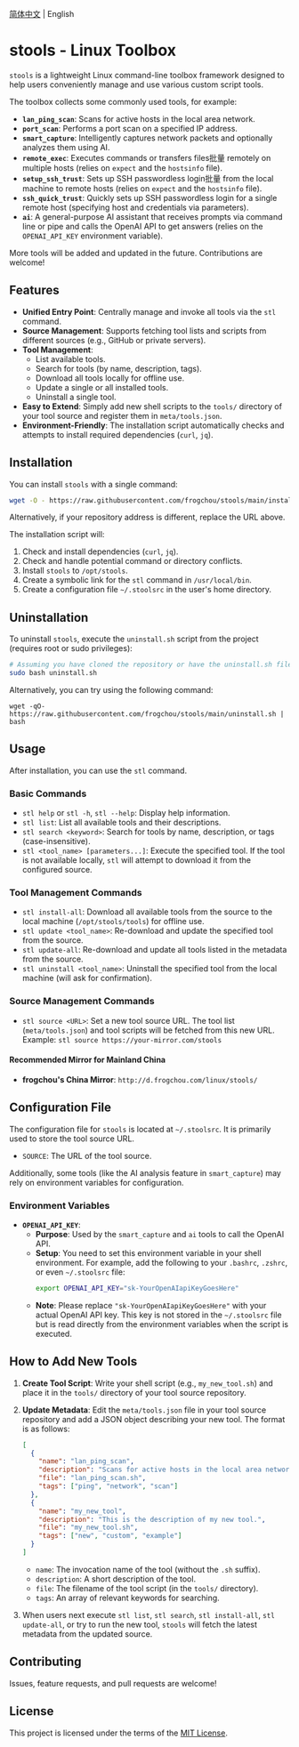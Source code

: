 [简体中文](README_zh-CN.md) | English

# stools - Linux Toolbox

`stools` is a lightweight Linux command-line toolbox framework designed to help users conveniently manage and use various custom script tools.

The toolbox collects some commonly used tools, for example:
-   **`lan_ping_scan`**: Scans for active hosts in the local area network.
-   **`port_scan`**: Performs a port scan on a specified IP address.
-   **`smart_capture`**: Intelligently captures network packets and optionally analyzes them using AI.
-   **`remote_exec`**: Executes commands or transfers files批量 remotely on multiple hosts (relies on `expect` and the `hostsinfo` file).
-   **`setup_ssh_trust`**: Sets up SSH passwordless login批量 from the local machine to remote hosts (relies on `expect` and the `hostsinfo` file).
-   **`ssh_quick_trust`**: Quickly sets up SSH passwordless login for a single remote host (specifying host and credentials via parameters).
-   **`ai`**: A general-purpose AI assistant that receives prompts via command line or pipe and calls the OpenAI API to get answers (relies on the `OPENAI_API_KEY` environment variable).

More tools will be added and updated in the future. Contributions are welcome!

## Features

-   **Unified Entry Point**: Centrally manage and invoke all tools via the `stl` command.
-   **Source Management**: Supports fetching tool lists and scripts from different sources (e.g., GitHub or private servers).
-   **Tool Management**:
    -   List available tools.
    -   Search for tools (by name, description, tags).
    -   Download all tools locally for offline use.
    -   Update a single or all installed tools.
    -   Uninstall a single tool.
-   **Easy to Extend**: Simply add new shell scripts to the `tools/` directory of your tool source and register them in `meta/tools.json`.
-   **Environment-Friendly**: The installation script automatically checks and attempts to install required dependencies (`curl`, `jq`).

## Installation

You can install `stools` with a single command:

```bash
wget -O - https://raw.githubusercontent.com/frogchou/stools/main/install.sh | bash
```
Alternatively, if your repository address is different, replace the URL above.

The installation script will:
1.  Check and install dependencies (`curl`, `jq`).
2.  Check and handle potential command or directory conflicts.
3.  Install `stools` to `/opt/stools`.
4.  Create a symbolic link for the `stl` command in `/usr/local/bin`.
5.  Create a configuration file `~/.stoolsrc` in the user's home directory.

## Uninstallation

To uninstall `stools`, execute the `uninstall.sh` script from the project (requires root or sudo privileges):

```bash
# Assuming you have cloned the repository or have the uninstall.sh file
sudo bash uninstall.sh
```
Alternatively, you can try using the following command:
```
wget -qO- https://raw.githubusercontent.com/frogchou/stools/main/uninstall.sh | bash
```

## Usage

After installation, you can use the `stl` command.

### Basic Commands

-   `stl help` or `stl -h`, `stl --help`: Display help information.
-   `stl list`: List all available tools and their descriptions.
-   `stl search <keyword>`: Search for tools by name, description, or tags (case-insensitive).
-   `stl <tool_name> [parameters...]`: Execute the specified tool. If the tool is not available locally, `stl` will attempt to download it from the configured source.

### Tool Management Commands

-   `stl install-all`: Download all available tools from the source to the local machine (`/opt/stools/tools`) for offline use.
-   `stl update <tool_name>`: Re-download and update the specified tool from the source.
-   `stl update-all`: Re-download and update all tools listed in the metadata from the source.
-   `stl uninstall <tool_name>`: Uninstall the specified tool from the local machine (will ask for confirmation).

### Source Management Commands

-   `stl source <URL>`: Set a new tool source URL. The tool list (`meta/tools.json`) and tool scripts will be fetched from this new URL.
    Example: `stl source https://your-mirror.com/stools`

#### Recommended Mirror for Mainland China

-   **frogchou's China Mirror**: `http://d.frogchou.com/linux/stools/`

## Configuration File

The configuration file for `stools` is located at `~/.stoolsrc`. It is primarily used to store the tool source URL.

-   `SOURCE`: The URL of the tool source.

Additionally, some tools (like the AI analysis feature in `smart_capture`) may rely on environment variables for configuration.

### Environment Variables

-   **`OPENAI_API_KEY`**:
    -   **Purpose**: Used by the `smart_capture` and `ai` tools to call the OpenAI API.
    -   **Setup**: You need to set this environment variable in your shell environment. For example, add the following to your `.bashrc`, `.zshrc`, or even `~/.stoolsrc` file:
        ```bash
        export OPENAI_API_KEY="sk-YourOpenAIapiKeyGoesHere"
        ```
    -   **Note**: Please replace `"sk-YourOpenAIapiKeyGoesHere"` with your actual OpenAI API key. This key is not stored in the `~/.stoolsrc` file but is read directly from the environment variables when the script is executed.

## How to Add New Tools

1.  **Create Tool Script**: Write your shell script (e.g., `my_new_tool.sh`) and place it in the `tools/` directory of your tool source repository.
2.  **Update Metadata**: Edit the `meta/tools.json` file in your tool source repository and add a JSON object describing your new tool. The format is as follows:
    ```json
    [
      {
        "name": "lan_ping_scan",
        "description": "Scans for active hosts in the local area network.",
        "file": "lan_ping_scan.sh",
        "tags": ["ping", "network", "scan"]
      },
      {
        "name": "my_new_tool",
        "description": "This is the description of my new tool.",
        "file": "my_new_tool.sh",
        "tags": ["new", "custom", "example"]
      }
    ]
    ```
    -   `name`: The invocation name of the tool (without the `.sh` suffix).
    -   `description`: A short description of the tool.
    -   `file`: The filename of the tool script (in the `tools/` directory).
    -   `tags`: An array of relevant keywords for searching.

3.  When users next execute `stl list`, `stl search`, `stl install-all`, `stl update-all`, or try to run the new tool, `stools` will fetch the latest metadata from the updated source.

## Contributing

Issues, feature requests, and pull requests are welcome!

## License

This project is licensed under the terms of the [MIT License](LICENSE).